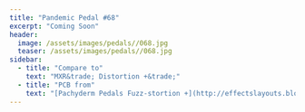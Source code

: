 ```yaml
---
title: "Pandemic Pedal #68"
excerpt: "Coming Soon"
header:
  image: /assets/images/pedals//068.jpg
  teaser: /assets/images/pedals//068.jpg
sidebar:
  - title: "Compare to"
    text: "MXR&trade; Distortion +&trade;"
  - title: "PCB from"
    text: "[Pachyderm Pedals Fuzz-stortion +](http://effectslayouts.blogspot.com/2014/11/mxr-distortion.html)"
---
```


